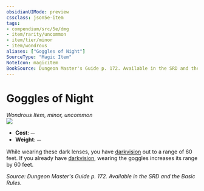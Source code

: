 ```yaml
---
obsidianUIMode: preview
cssclass: json5e-item
tags:
- compendium/src/5e/dmg
- item/rarity/uncommon
- item/tier/minor
- item/wondrous
aliases: ["Goggles of Night"]
SourceType: "Magic Item"
NoteIcon: magicitem
BookSource: Dungeon Master's Guide p. 172. Available in the SRD and the Basic Rules.
---
```

# Goggles of Night
*Wondrous Item, minor, uncommon*  
![](/2-Mechanics/CLI/items/img/goggles-of-night.webp#right)  

- **Cost**: ⏤
- **Weight**: ⏤

While wearing these dark lenses, you have [darkvision](/2-Mechanics/CLI/rules/senses.md#darkvision) out to a range of 60 feet. If you already have [darkvision](/2-Mechanics/CLI/rules/senses.md#darkvision), wearing the goggles increases its range by 60 feet.

*Source: Dungeon Master's Guide p. 172. Available in the SRD and the Basic Rules.*